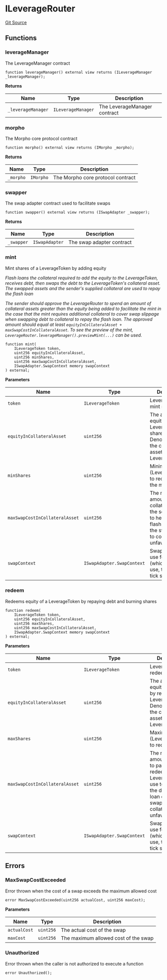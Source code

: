 # ILeverageRouter
[Git Source](https://github.com/seamless-protocol/ilm-v2/blob/c66c8e188b984325bffdd199b88ca303e9f58b11/src/interfaces/periphery/ILeverageRouter.sol)


## Functions
### leverageManager

The LeverageManager contract


```solidity
function leverageManager() external view returns (ILeverageManager _leverageManager);
```
**Returns**

|Name|Type|Description|
|----|----|-----------|
|`_leverageManager`|`ILeverageManager`|The LeverageManager contract|


### morpho

The Morpho core protocol contract


```solidity
function morpho() external view returns (IMorpho _morpho);
```
**Returns**

|Name|Type|Description|
|----|----|-----------|
|`_morpho`|`IMorpho`|The Morpho core protocol contract|


### swapper

The swap adapter contract used to facilitate swaps


```solidity
function swapper() external view returns (ISwapAdapter _swapper);
```
**Returns**

|Name|Type|Description|
|----|----|-----------|
|`_swapper`|`ISwapAdapter`|The swap adapter contract|


### mint

Mint shares of a LeverageToken by adding equity

*Flash loans the collateral required to add the equity to the LeverageToken, receives debt, then swaps the debt to the
LeverageToken's collateral asset. The swapped assets and the sender's supplied collateral are used to repay the flash loan*

*The sender should approve the LeverageRouter to spend an amount of collateral assets greater than the equity being added
to facilitate the mint in the case that the mint requires additional collateral to cover swap slippage when swapping
debt to collateral to repay the flash loan. The approved amount should equal at least `equityInCollateralAsset + maxSwapCostInCollateralAsset`.
To see the preview of the mint, `LeverageRouter.leverageManager().previewMint(...)` can be used.*


```solidity
function mint(
    ILeverageToken token,
    uint256 equityInCollateralAsset,
    uint256 minShares,
    uint256 maxSwapCostInCollateralAsset,
    ISwapAdapter.SwapContext memory swapContext
) external;
```
**Parameters**

|Name|Type|Description|
|----|----|-----------|
|`token`|`ILeverageToken`|LeverageToken to mint shares of|
|`equityInCollateralAsset`|`uint256`|The amount of equity to mint LeverageToken shares for. Denominated in the collateral asset of the LeverageToken|
|`minShares`|`uint256`|Minimum shares (LeverageTokens) to receive from the mint|
|`maxSwapCostInCollateralAsset`|`uint256`|The maximum amount of collateral from the sender to use to help repay the flash loan due to the swap of debt to collateral being unfavorable|
|`swapContext`|`ISwapAdapter.SwapContext`|Swap context to use for the swap (which DEX to use, the route, tick spacing, etc.)|


### redeem

Redeems equity of a LeverageToken by repaying debt and burning shares


```solidity
function redeem(
    ILeverageToken token,
    uint256 equityInCollateralAsset,
    uint256 maxShares,
    uint256 maxSwapCostInCollateralAsset,
    ISwapAdapter.SwapContext memory swapContext
) external;
```
**Parameters**

|Name|Type|Description|
|----|----|-----------|
|`token`|`ILeverageToken`|LeverageToken to redeem|
|`equityInCollateralAsset`|`uint256`|The amount of equity to receive by redeeming LeverageToken. Denominated in the collateral asset of the LeverageToken|
|`maxShares`|`uint256`|Maximum shares (LeverageTokens) to redeem|
|`maxSwapCostInCollateralAsset`|`uint256`|The maximum amount of equity to pay for the redeem of the LeverageToken to use to help repay the debt flash loan due to the swap of debt to collateral being unfavorable|
|`swapContext`|`ISwapAdapter.SwapContext`|Swap context to use for the swap (which DEX to use, the route, tick spacing, etc.)|


## Errors
### MaxSwapCostExceeded
Error thrown when the cost of a swap exceeds the maximum allowed cost


```solidity
error MaxSwapCostExceeded(uint256 actualCost, uint256 maxCost);
```

**Parameters**

|Name|Type|Description|
|----|----|-----------|
|`actualCost`|`uint256`|The actual cost of the swap|
|`maxCost`|`uint256`|The maximum allowed cost of the swap|

### Unauthorized
Error thrown when the caller is not authorized to execute a function


```solidity
error Unauthorized();
```

